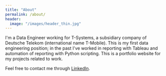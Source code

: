 ```yaml
---
title: "About"
permalink: /about/
header:
  image: "/images/header_thin.jpg"
---
```


I'm a Data Engineer working for T-Systems, a subsidiary company of Deutsche Telekom (international name T-Mobile). This is my first data engineering position; in the past I've worked in reporting with Tableau and automation of reporting with Python scripting. This is a portfolio website for my projects related to work.

Feel free to contact me through <a href="https://www.linkedin.com/in/m-monast/" target="blank">LinkedIn</a>.
